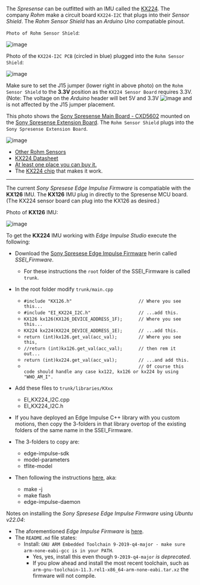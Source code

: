 The *Spresense* can be outfitted with an IMU called the [KX224](https://www.kionix.com/product/KX224-1053). The company *Rohm* make a circuit board `KX224-I2C` that plugs into their *Sensor Shield*. The *Rohm Sensor Shield* has an *Arduino Uno* compatiable pinout.

`Photo of Rohm Sensor Shield`:

![image](https://user-images.githubusercontent.com/92460732/203922775-56c120aa-488a-4c54-96ca-fcccfa726019.png)

Photo of the `KX224-I2C PCB` (circled in blue) plugged into the `Rohm Sensor Shield`:

![image](https://user-images.githubusercontent.com/92460732/203921546-5c068873-12ef-4ac1-8848-b8343dbe0a48.png)

Make sure to set the J15 jumper (lower right in above photo) on the `Rohm Sensor Shield` to the **3.3V** position as the `KX224 Sensor Board` requires 3.3V. (Note: The voltage on the *Arduino* header will bet 5V and 3.3V ![image](https://user-images.githubusercontent.com/92460732/204110604-a53cd2db-9a3e-43e7-b687-75e6162c46bb.png)
 and is not affected by the J15 jumper placement.

This photo shows the [Sony Spresense Main Board - CXD5602](https://www.adafruit.com/product/4419?gclid=CjwKCAiAyfybBhBKEiwAgtB7fnBQHFhblyGEwmhzojUOQMwh49nrxt_EtRr14POoRobWu1Kt64K0sBoCQaEQAvD_BwE) mounted on the [Sony Spresense Extension Board](https://www.adafruit.com/product/4418). The `Rohm Sensor Shield` plugs into the `Sony Spresense Extension Board`.

![image](https://user-images.githubusercontent.com/92460732/203921680-99a83265-0679-4942-8183-ff2327dee265.png)

* [Other Rohm Sensors](https://www.rohm.com/news-detail?news-title=new-sensor-shield-expansion-board&defaultGroupId=false)
* [KX224 Datasheet](https://www.farnell.com/datasheets/2630940.pdf?_ga=2.137977912.964043680.1538082932-1150069825.1507669889)
* [At least one place you can buy it.](https://www.mouser.com/ProductDetail/ROHM-Semiconductor/SENSORSHIELD-EVK-003?qs=wUXugUrL1qz9s9mzyCT18w%3D%3D&gclid=CjwKCAiAyfybBhBKEiwAgtB7fmcR2woWYy7FHlzvMeI8fIAjwQbEIjdbz0PMI0heFxF-g14Esb6nNxoCEn4QAvD_BwE)
* The [KX224 chip](https://www.kionix.com/product/KX224-1053) that makes it work.

<HR>

The current *Sony Spresese Edge Impulse Firmware* is compatiable with the **KX126** IMU. The **KX126** IMU plug in directly to the Spresense MCU board. (The KX224 sensor board can plug into the KX126 as desired.)

Photo of **KX126** IMU:

![image](https://user-images.githubusercontent.com/92460732/203925582-caeb6209-0707-43ea-94be-a81e7adab87c.png)


To get the **KX224** IMU working with *Edge Impulse Studio* execute the following:
* Download the [Sony Spresese Edge Impulse Firmware](https://github.com/edgeimpulse/firmware-sony-spresense) herin called *SSEI_Firmware*.
  * For these instructions the `root` folder of the SSEI_Firmware is called `trunk`.
* In the root folder modify `trunk/main.cpp`
  * `#include "KX126.h"                         // Where you see this...`
  * `#include "EI_KX224_I2C.h"                  // ...add this.`
  * `KX126 kx126(KX126_DEVICE_ADDRESS_1F);      // Where you see this...`
  * `KX224 kx224(KX224_DEVICE_ADDRESS_1E);      // ...add this.`
  * `return (int)kx126.get_val(acc_val);        // Where you see this,`
  * `//return (int)kx126.get_val(acc_val);      // then rem it out...`
  * `return (int)kx224.get_val(acc_val);        // ...and add this.`
  * `                                           // Of course this code should handle any case kx122, kx126 or kx224 by using "WHO_AM_I".`
* Add these files to `trunk/libraries/KXxx`
  * EI_KX224_I2C.cpp
  * EI_KX224_I2C.h

* If you have deployed an Edge Impulse C++ library with you custom motions, then copy the 3-folders in that library overtop of the existing folders of the same name in the SSEI_Firmware.
* The 3-folders to copy are:
  * edge-impulse-sdk
  * model-parameters
  * tflite-model

* Then following the instructions [here](https://github.com/edgeimpulse/firmware-sony-spresense), aka:
  * make -j
  * make flash
  * edge-impulse-daemon 

Notes on installing the *Sony Spresese Edge Impulse Firmware* using *Ubuntu v22.04*:
* The aforementioned *Edge Impulse Firmware* is [here](https://github.com/edgeimpulse/firmware-sony-spresense).
* The `README.md` file states:
  * Install: `GNU ARM Embedded Toolchain 9-2019-q4-major - make sure arm-none-eabi-gcc is in your PATH`.
    * Yes, yes, install this even though `9-2019-q4-major` *is deprecated*.
    * If you plow ahead and install the most recent toolchain, such as `arm-gnu-toolchain-11.3.rel1-x86_64-arm-none-eabi.tar.xz` the firmware will not compile.
